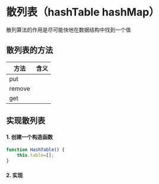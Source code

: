 # 散列表（hashTable hashMap）

散列算法的作用是尽可能快地在数据结构中找到一个值

## 散列表的方法

|  方法   | 含义  |
|  ----  | ----  |
| put  |  |
| remove  |  |
| get  |  | 

## 实现散列表

#### 1. 创建一个构造函数
```javascript
function HashTable() {
    this.table=[];
}
```

#### 2. 实现